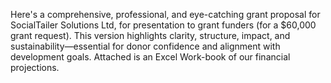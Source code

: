 Here's a comprehensive, professional, and eye-catching grant proposal for SocialTailer Solutions Ltd, for presentation to grant funders (for a $60,000 grant request). This version highlights clarity, structure, impact, and sustainability—essential for donor confidence and alignment with development goals.
Attached is an Excel Work-book of our financial projections.
